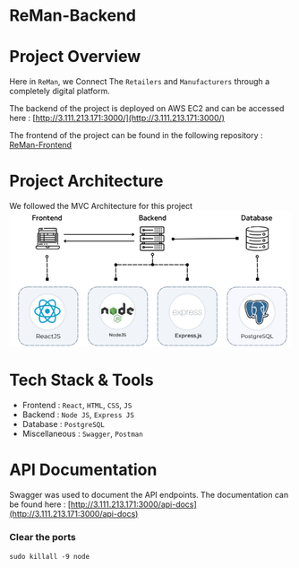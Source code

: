 # **ReMan-Backend**
# **Project Overview**

Here in `ReMan`, we Connect The `Retailers` and `Manufacturers` through a completely digital platform.


The backend of the project is deployed on AWS EC2 and can be accessed here : [http://3.111.213.171:3000/](http://3.111.213.171:3000/)

The frontend of the project can be found in the following repository : [ReMan-Frontend](https://github.com/Frost101/ReMan-Frontend)


# **Project Architecture**

We followed the MVC Architecture for this project
![](public/Architecture/architecture1.png)

# **Tech Stack & Tools**

- Frontend : `React`, `HTML`, `CSS`, `JS`
- Backend : `Node JS`, `Express JS`
- Database : `PostgreSQL`
- Miscellaneous : `Swagger`, `Postman`

# **API Documentation**

Swagger was used to document the API endpoints. The documentation can be found here : [http://3.111.213.171:3000/api-docs](http://3.111.213.171:3000/api-docs)


### Clear the ports
```
sudo killall -9 node
```


